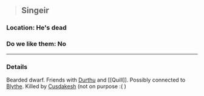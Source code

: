 >## Singeir

### Location: He's dead

### Do we like them: No

***

### Details

Bearded dwarf. Friends with [Durthu](Durthu.md) and [[Quill]]. Possibly connected to [Blythe](Blythe.md).  Killed by [Cusdakesh](../PCs/Cusdakesh%20Greyskull.md) (not on purpose :(  )